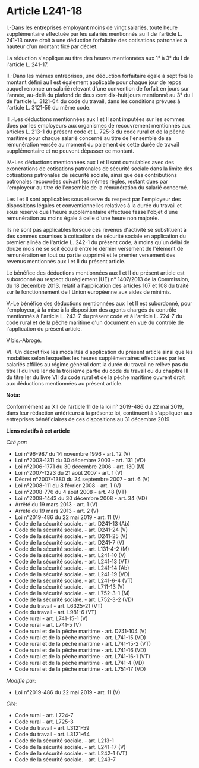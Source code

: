 # Article L241-18

I.-Dans les entreprises employant moins de vingt salariés, toute heure supplémentaire effectuée par les salariés mentionnés
au II de l'article L. 241-13 ouvre droit à une déduction forfaitaire des cotisations patronales à hauteur d'un montant fixé
par décret. 

La réduction s'applique au titre des heures mentionnées aux 1° à 3° du I de l'article L. 241-17. 

II.-Dans les mêmes entreprises, une déduction forfaitaire égale à sept fois le montant défini au I est également applicable
pour chaque jour de repos auquel renonce un salarié relevant d'une convention de forfait en jours sur l'année, au-delà du
plafond de deux cent dix-huit jours mentionné au 3° du I de l'article L. 3121-64 du code du travail, dans les conditions
prévues à l'article L. 3121-59 du même code. 

III.-Les déductions mentionnées aux I et II sont imputées sur les sommes dues par les employeurs aux organismes de
recouvrement mentionnés aux articles L. 213-1 du présent code et L. 725-3 du code rural et de la pêche maritime pour chaque
salarié concerné au titre de l'ensemble de sa rémunération versée au moment du paiement de cette durée de travail
supplémentaire et ne peuvent dépasser ce montant. 

IV.-Les déductions mentionnées aux I et II sont cumulables avec des exonérations de cotisations patronales de sécurité
sociale dans la limite des cotisations patronales de sécurité sociale, ainsi que des contributions patronales recouvrées
suivant les mêmes règles, restant dues par l'employeur au titre de l'ensemble de la rémunération du salarié concerné. 

Les I et II sont applicables sous réserve du respect par l'employeur des dispositions légales et conventionnelles relatives à
la durée du travail et sous réserve que l'heure supplémentaire effectuée fasse l'objet d'une rémunération au moins égale à
celle d'une heure non majorée. 

Ils ne sont pas applicables lorsque ces revenus d'activité se substituent à des sommes soumises à cotisations de sécurité
sociale en application du premier alinéa de l'article L. 242-1 du présent code, à moins qu'un délai de douze mois ne se soit
écoulé entre le dernier versement de l'élément de rémunération en tout ou partie supprimé et le premier versement des revenus
mentionnés aux I et II du présent article. 

Le bénéfice des déductions mentionnées aux I et II du présent article est subordonné au respect du règlement (UE) n°
1407/2013 de la Commission, du 18 décembre 2013, relatif à l'application des articles 107 et 108 du traité sur le
fonctionnement de l'Union européenne aux aides de minimis. 

V.-Le bénéfice des déductions mentionnées aux I et II est subordonné, pour l'employeur, à la mise à la disposition des agents
chargés du contrôle mentionnés à l'article L. 243-7 du présent code et à l'article L. 724-7 du code rural et de la pêche
maritime d'un document en vue du contrôle de l'application du présent article. 

V bis.-Abrogé. 

VI.-Un décret fixe les modalités d'application du présent article ainsi que les modalités selon lesquelles les heures
supplémentaires effectuées par les salariés affiliés au régime général dont la durée du travail ne relève pas du titre II du
livre Ier de la troisième partie du code du travail ou du chapitre III du titre Ier du livre VII du code rural et de la pêche
maritime ouvrent droit aux déductions mentionnées au présent article.

**Nota:**

Conformément au XII de l’article 11 de la loi n° 2019-486 du 22 mai 2019, dans leur rédaction antérieure à la présente loi,
continuent à s'appliquer aux entreprises bénéficiaires de ces dispositions au 31 décembre 2019.

**Liens relatifs à cet article**

_Cité par_:

  - Loi n°96-987 du 14 novembre 1996 - art. 12 (V)
  - Loi n°2003-1311 du 30 décembre 2003 - art. 131 (VD)
  - Loi n°2006-1771 du 30 décembre 2006 - art. 130 (M)
  - Loi n°2007-1223 du 21 août 2007 - art. 1 (V)
  - Décret n°2007-1380 du 24 septembre 2007 - art. 6 (V)
  - Loi n°2008-111 du 8 février 2008 - art. 1 (V)
  - Loi n°2008-776 du 4 août 2008 - art. 48 (VT)
  - Loi n°2008-1443 du 30 décembre 2008 - art. 34 (VD)
  - Arrêté du 19 mars 2013 - art. 1 (V)
  - Arrêté du 19 mars 2013 - art. 2 (V)
  - Loi n°2019-486 du 22 mai 2019 - art. 11 (V)
  - Code de la sécurité sociale. - art. D241-13 (Ab)
  - Code de la sécurité sociale. - art. D241-24 (V)
  - Code de la sécurité sociale. - art. D241-25 (V)
  - Code de la sécurité sociale. - art. D241-7 (V)
  - Code de la sécurité sociale. - art. L131-4-2 (M)
  - Code de la sécurité sociale. - art. L241-10 (V)
  - Code de la sécurité sociale. - art. L241-13 (VT)
  - Code de la sécurité sociale. - art. L241-14 (Ab)
  - Code de la sécurité sociale. - art. L241-19 (VD)
  - Code de la sécurité sociale. - art. L241-6-4 (VT)
  - Code de la sécurité sociale. - art. L711-13 (V)
  - Code de la sécurité sociale. - art. L752-3-1 (M)
  - Code de la sécurité sociale. - art. L752-3-2 (VD)
  - Code du travail - art. L6325-21 (VT)
  - Code du travail - art. L981-6 (VT)
  - Code rural - art. L741-15-1 (V)
  - Code rural - art. L741-5 (V)
  - Code rural et de la pêche maritime - art. D741-104 (V)
  - Code rural et de la pêche maritime - art. L741-15 (VD)
  - Code rural et de la pêche maritime - art. L741-15-2 (VT)
  - Code rural et de la pêche maritime - art. L741-16 (VD)
  - Code rural et de la pêche maritime - art. L741-16-1 (VT)
  - Code rural et de la pêche maritime - art. L741-4 (VD)
  - Code rural et de la pêche maritime - art. L751-17 (VD)

_Modifié par_:

  - Loi n°2019-486 du 22 mai 2019 - art. 11 (V)

_Cite_:

  - Code rural - art. L724-7
  - Code rural - art. L725-3
  - Code du travail - art. L3121-59
  - Code du travail - art. L3121-64
  - Code de la sécurité sociale. - art. L213-1
  - Code de la sécurité sociale. - art. L241-17 (V)
  - Code de la sécurité sociale. - art. L242-1 (VT)
  - Code de la sécurité sociale. - art. L243-7
